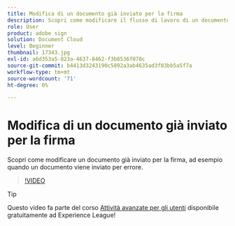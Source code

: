 ```yaml
---
title: Modifica di un documento già inviato per la firma
description: Scopri come modificare il flusso di lavoro di un documento già in corso
role: User
product: adobe sign
solution: Document Cloud
level: Beginner
thumbnail: 17343.jpg
exl-id: a6d353a5-823a-4637-8462-f3b8536f078c
source-git-commit: b4413d3243190c5892a3ab4635ad3f03bb5a5f7a
workflow-type: tm+mt
source-wordcount: '71'
ht-degree: 0%

---
```


# Modifica di un documento già inviato per la firma

Scopri come modificare un documento già inviato per la firma, ad esempio quando un documento viene inviato per errore.

>[!VIDEO](https://video.tv.adobe.com/v/17343?hidetitle=true)

>[!TIP]
>
>Questo video fa parte del corso [Attività avanzate per gli utenti](https://experienceleague.adobe.com/?recommended=Sign-U-1-2020.3) disponibile gratuitamente ad Experience League!
